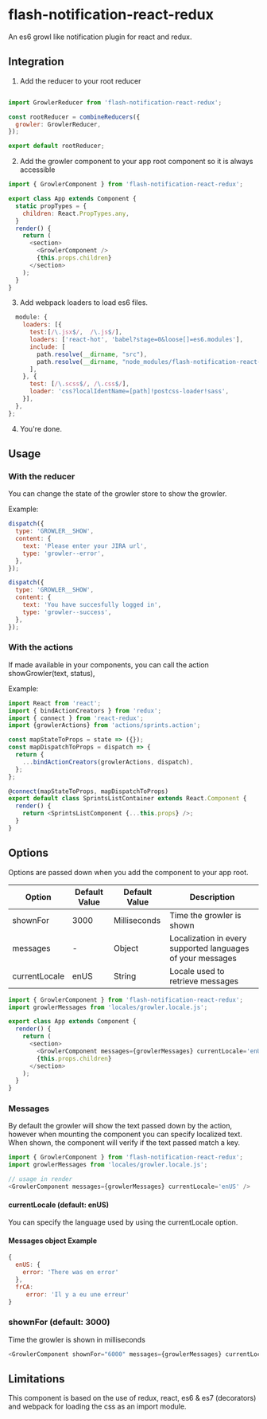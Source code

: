 # flash-notification-react-redux
An es6 growl like notification plugin for react and redux.

## Integration

1. Add the reducer to your root reducer

```javascript

import GrowlerReducer from 'flash-notification-react-redux';

const rootReducer = combineReducers({
  growler: GrowlerReducer,
});

export default rootReducer;
```

2. Add the growler component to your app root component so it is always accessible
```javascript
import { GrowlerComponent } from 'flash-notification-react-redux';

export class App extends Component {
  static propTypes = {
    children: React.PropTypes.any,
  }
  render() {
    return (
      <section>
        <GrowlerComponent />
        {this.props.children}
      </section>
    );
  }
}
```

3. Add webpack loaders to load es6 files.
```javascript
  module: {
    loaders: [{
      test:[/\.jsx$/,  /\.js$/],
      loaders: ['react-hot', 'babel?stage=0&loose[]=es6.modules'],
      include: [
        path.resolve(__dirname, "src"),
        path.resolve(__dirname, "node_modules/flash-notification-react-redux")
      ],
    }, {
      test: [/\.scss$/, /\.css$/],
      loader: 'css?localIdentName=[path]!postcss-loader!sass',
    }],
  },
};
```

4. You're done.


## Usage

### With the reducer

You can change the state of the growler store to show the growler.

Example:

```javascript
dispatch({
  type: 'GROWLER__SHOW',
  content: {
    text: 'Please enter your JIRA url',
    type: 'growler--error',
  },
});
```

```javascript
dispatch({
  type: 'GROWLER__SHOW',
  content: {
    text: 'You have succesfully logged in',
    type: 'growler--success',
  },
});
```

### With the actions



If made available in your components, you can call the action showGrowler(text, status),

Example:
```javascript
import React from 'react';
import { bindActionCreators } from 'redux';
import { connect } from 'react-redux';
import {growlerActions} from 'actions/sprints.action';

const mapStateToProps = state => ({});
const mapDispatchToProps = dispatch => {
  return {
    ...bindActionCreators(growlerActions, dispatch),
  };
};

@connect(mapStateToProps, mapDispatchToProps)
export default class SprintsListContainer extends React.Component {
  render() {
    return <SprintsListComponent {...this.props} />;
  }
}
```

## Options

Options are passed down when you add the component to your app root.

| Option | Default Value          | Default Value          | Description          |
| ------------- | ----------- | ----------- | ----------- |
| shownFor      | 3000| Milliseconds | Time the growler is shown |
| messages     | -     | Object | Localization in every supported languages of your messages |
| currentLocale     | enUS     | String |  Locale used to retrieve messages |

```javascript
import { GrowlerComponent } from 'flash-notification-react-redux';
import growlerMessages from 'locales/growler.locale.js';

export class App extends Component {
  render() {
    return (
      <section>
        <GrowlerComponent messages={growlerMessages} currentLocale='enUS' shownFor="9000" />
        {this.props.children}
      </section>
    );
  }
}
```

### Messages

By default the growler will show the text passed down by the action, however when mounting the component you can specify localized text. When shown, the component will verify if the text passed match a key.

```javascript
import { GrowlerComponent } from 'flash-notification-react-redux';
import growlerMessages from 'locales/growler.locale.js';

// usage in render
<GrowlerComponent messages={growlerMessages} currentLocale='enUS' />
```
#### currentLocale (default: enUS)
You can specify the language used by using the currentLocale option.


#### Messages object Example
```javascript
{
  enUS: {
    error: 'There was en error'
  },
  frCA: 
     error: 'Il y a eu une erreur'
}
```

### shownFor (default: 3000)
Time the growler is shown in milliseconds

```javascript
<GrowlerComponent shownFor="6000" messages={growlerMessages} currentLocale='enUS' />
```

## Limitations

This component is based on the use of redux, react, es6 & es7 (decorators) and webpack for loading the css as an import module.







